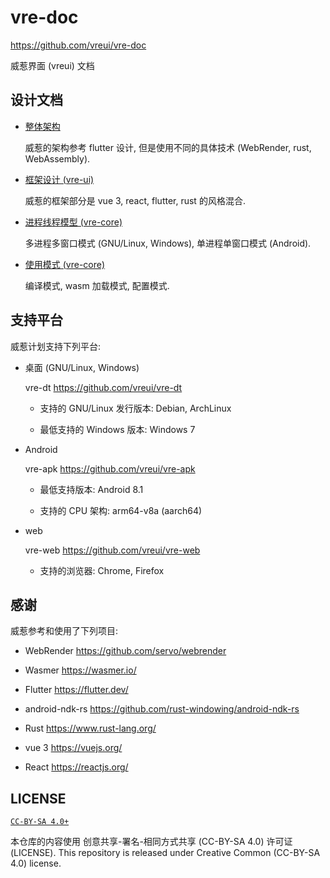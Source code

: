 # vre-doc
<https://github.com/vreui/vre-doc>

威惹界面 (vreui) 文档


## 设计文档

+ [整体架构](./doc/整体架构.md)

  威惹的架构参考 flutter 设计, 但是使用不同的具体技术 (WebRender, rust, WebAssembly).

+ [框架设计 (vre-ui)](./doc/框架设计.md)

  威惹的框架部分是 vue 3, react, flutter, rust 的风格混合.

+ [进程线程模型 (vre-core)](./doc/进程线程模型.md)

  多进程多窗口模式 (GNU/Linux, Windows), 单进程单窗口模式 (Android).

+ [使用模式 (vre-core)](./doc/使用模式.md)

  编译模式, wasm 加载模式, 配置模式.


## 支持平台

威惹计划支持下列平台:

+ 桌面 (GNU/Linux, Windows)

  vre-dt <https://github.com/vreui/vre-dt>

  + 支持的 GNU/Linux 发行版本: Debian, ArchLinux

  + 最低支持的 Windows 版本: Windows 7

+ Android

  vre-apk <https://github.com/vreui/vre-apk>

  + 最低支持版本: Android 8.1

  + 支持的 CPU 架构: arm64-v8a (aarch64)

+ web

  vre-web <https://github.com/vreui/vre-web>

  + 支持的浏览器: Chrome, Firefox


## 感谢

威惹参考和使用了下列项目:

+ WebRender
  <https://github.com/servo/webrender>

+ Wasmer
  <https://wasmer.io/>

+ Flutter
  <https://flutter.dev/>

+ android-ndk-rs
  <https://github.com/rust-windowing/android-ndk-rs>

+ Rust
  <https://www.rust-lang.org/>

+ vue 3
  <https://vuejs.org/>

+ React
  <https://reactjs.org/>


## LICENSE

[`CC-BY-SA 4.0+`](https://creativecommons.org/licenses/by-sa/4.0/)

本仓库的内容使用 创意共享-署名-相同方式共享 (CC-BY-SA 4.0) 许可证 (LICENSE).
This repository is released under Creative Common (CC-BY-SA 4.0) license.

